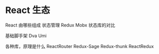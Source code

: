 # React 生态

React 由哪些组成
状态管理
Redux
Mobx
状态库的对比

基础脚手架
Dva
Umi

各种库，原理是什么
ReactRouter
Redux-Sage
Redux-thunk
ReactRedux
